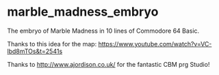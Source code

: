 # marble_madness_embryo
The embryo of Marble Madness in 10 lines of Commodore 64 Basic.

Thanks to this idea for the map: https://www.youtube.com/watch?v=VC-lbd8mTOs&t=2541s 

Thanks to http://www.ajordison.co.uk/ for the fantastic CBM prg Studio!
